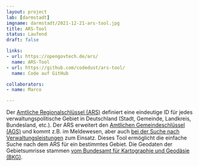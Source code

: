 ```yaml
---
layout: project
lab: [darmstadt]
imgname: darmstadt/2021-12-21-ars-tool.jpg
title: ARS-Tool
status: Laufend
draft: false

links:
- url: https://opengovtech.de/ars/
  name: ARS-Tool
- url: https://github.com/codedust/ars-tool/
  name: Code auf GitHub

collaborators:
- name: Marco

---
```


Der [Amtliche Regionalschlüssel (ARS)](https://www.destatis.de/DE/Themen/Laender-Regionen/Regionales/Gemeindeverzeichnis/_inhalt.html) definiert eine eindeutige ID für jedes verwaltungspolitische Gebiet in Deutschland (Stadt, Gemeinde, Landkreis, Bundesland, etc.). Der ARS erweitert den [Amtlichen Gemeindeschlüssel (AGS)](https://de.wikipedia.org/wiki/Amtlicher_Gemeindeschl%C3%BCssel) und kommt z.B. im Meldewesen, aber auch [bei der Suche nach Verwaltungsleistungen](https://servicesuche.bund.de/) zum Einsatz. Dieses Tool ermöglicht die einfache Suche nach dem ARS für ein bestimmtes Gebiet. Die Geodaten der Gebietsumrisse stammen [vom Bundesamt für Kartographie und Geodäsie (BKG)](https://geoportal.de/Info/2E26078A-4D60-43E2-9728-DDC001DAABC3).
